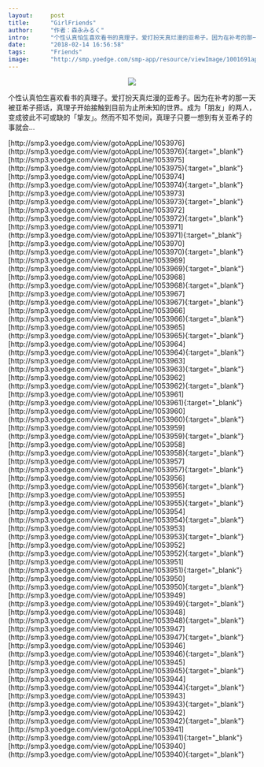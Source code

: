 ```yaml
---
layout:     post
title:      "GirlFriends"
author:     "作者：森永みるく"
intro:      "个性认真怕生喜欢看书的真理子。爱打扮天真烂漫的亚希子。因为在补考的那一天被亚希子搭话，真理子开始接触到目前为止所未知的世界。成为「朋友」的两人，变成彼此不可或缺的「挚友」。然而不知不觉间，真理子只要一想到有关亚希子的事就会…"
date:       "2018-02-14 16:56:58"
tags:       "Friends"
image:      "http://smp.yoedge.com/smp-app/resource/viewImage/1001691appline.png"
---
```

<div style="text-align: center">
<p><img src="http://smp.yoedge.com/smp-app/resource/viewImage/1001691appline.png"/></p>
</div>
<p class="post-meta">
<span>个性认真怕生喜欢看书的真理子。爱打扮天真烂漫的亚希子。因为在补考的那一天被亚希子搭话，真理子开始接触到目前为止所未知的世界。成为「朋友」的两人，变成彼此不可或缺的「挚友」。然而不知不觉间，真理子只要一想到有关亚希子的事就会…</span>
</p>
[http://smp3.yoedge.com/view/gotoAppLine/1053976](http://smp3.yoedge.com/view/gotoAppLine/1053976){:target="_blank"}
[http://smp3.yoedge.com/view/gotoAppLine/1053975](http://smp3.yoedge.com/view/gotoAppLine/1053975){:target="_blank"}
[http://smp3.yoedge.com/view/gotoAppLine/1053974](http://smp3.yoedge.com/view/gotoAppLine/1053974){:target="_blank"}
[http://smp3.yoedge.com/view/gotoAppLine/1053973](http://smp3.yoedge.com/view/gotoAppLine/1053973){:target="_blank"}
[http://smp3.yoedge.com/view/gotoAppLine/1053972](http://smp3.yoedge.com/view/gotoAppLine/1053972){:target="_blank"}
[http://smp3.yoedge.com/view/gotoAppLine/1053971](http://smp3.yoedge.com/view/gotoAppLine/1053971){:target="_blank"}
[http://smp3.yoedge.com/view/gotoAppLine/1053970](http://smp3.yoedge.com/view/gotoAppLine/1053970){:target="_blank"}
[http://smp3.yoedge.com/view/gotoAppLine/1053969](http://smp3.yoedge.com/view/gotoAppLine/1053969){:target="_blank"}
[http://smp3.yoedge.com/view/gotoAppLine/1053968](http://smp3.yoedge.com/view/gotoAppLine/1053968){:target="_blank"}
[http://smp3.yoedge.com/view/gotoAppLine/1053967](http://smp3.yoedge.com/view/gotoAppLine/1053967){:target="_blank"}
[http://smp3.yoedge.com/view/gotoAppLine/1053966](http://smp3.yoedge.com/view/gotoAppLine/1053966){:target="_blank"}
[http://smp3.yoedge.com/view/gotoAppLine/1053965](http://smp3.yoedge.com/view/gotoAppLine/1053965){:target="_blank"}
[http://smp3.yoedge.com/view/gotoAppLine/1053964](http://smp3.yoedge.com/view/gotoAppLine/1053964){:target="_blank"}
[http://smp3.yoedge.com/view/gotoAppLine/1053963](http://smp3.yoedge.com/view/gotoAppLine/1053963){:target="_blank"}
[http://smp3.yoedge.com/view/gotoAppLine/1053962](http://smp3.yoedge.com/view/gotoAppLine/1053962){:target="_blank"}
[http://smp3.yoedge.com/view/gotoAppLine/1053961](http://smp3.yoedge.com/view/gotoAppLine/1053961){:target="_blank"}
[http://smp3.yoedge.com/view/gotoAppLine/1053960](http://smp3.yoedge.com/view/gotoAppLine/1053960){:target="_blank"}
[http://smp3.yoedge.com/view/gotoAppLine/1053959](http://smp3.yoedge.com/view/gotoAppLine/1053959){:target="_blank"}
[http://smp3.yoedge.com/view/gotoAppLine/1053958](http://smp3.yoedge.com/view/gotoAppLine/1053958){:target="_blank"}
[http://smp3.yoedge.com/view/gotoAppLine/1053957](http://smp3.yoedge.com/view/gotoAppLine/1053957){:target="_blank"}
[http://smp3.yoedge.com/view/gotoAppLine/1053956](http://smp3.yoedge.com/view/gotoAppLine/1053956){:target="_blank"}
[http://smp3.yoedge.com/view/gotoAppLine/1053955](http://smp3.yoedge.com/view/gotoAppLine/1053955){:target="_blank"}
[http://smp3.yoedge.com/view/gotoAppLine/1053954](http://smp3.yoedge.com/view/gotoAppLine/1053954){:target="_blank"}
[http://smp3.yoedge.com/view/gotoAppLine/1053953](http://smp3.yoedge.com/view/gotoAppLine/1053953){:target="_blank"}
[http://smp3.yoedge.com/view/gotoAppLine/1053952](http://smp3.yoedge.com/view/gotoAppLine/1053952){:target="_blank"}
[http://smp3.yoedge.com/view/gotoAppLine/1053951](http://smp3.yoedge.com/view/gotoAppLine/1053951){:target="_blank"}
[http://smp3.yoedge.com/view/gotoAppLine/1053950](http://smp3.yoedge.com/view/gotoAppLine/1053950){:target="_blank"}
[http://smp3.yoedge.com/view/gotoAppLine/1053949](http://smp3.yoedge.com/view/gotoAppLine/1053949){:target="_blank"}
[http://smp3.yoedge.com/view/gotoAppLine/1053948](http://smp3.yoedge.com/view/gotoAppLine/1053948){:target="_blank"}
[http://smp3.yoedge.com/view/gotoAppLine/1053947](http://smp3.yoedge.com/view/gotoAppLine/1053947){:target="_blank"}
[http://smp3.yoedge.com/view/gotoAppLine/1053946](http://smp3.yoedge.com/view/gotoAppLine/1053946){:target="_blank"}
[http://smp3.yoedge.com/view/gotoAppLine/1053945](http://smp3.yoedge.com/view/gotoAppLine/1053945){:target="_blank"}
[http://smp3.yoedge.com/view/gotoAppLine/1053944](http://smp3.yoedge.com/view/gotoAppLine/1053944){:target="_blank"}
[http://smp3.yoedge.com/view/gotoAppLine/1053943](http://smp3.yoedge.com/view/gotoAppLine/1053943){:target="_blank"}
[http://smp3.yoedge.com/view/gotoAppLine/1053942](http://smp3.yoedge.com/view/gotoAppLine/1053942){:target="_blank"}
[http://smp3.yoedge.com/view/gotoAppLine/1053941](http://smp3.yoedge.com/view/gotoAppLine/1053941){:target="_blank"}
[http://smp3.yoedge.com/view/gotoAppLine/1053940](http://smp3.yoedge.com/view/gotoAppLine/1053940){:target="_blank"}


